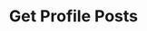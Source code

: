 ---
title: Get Profile Posts
excerpt: |-
  List of profile posts (with pagination).

  Required scopes:
  + **read**
api:
  file: lolzteam-public-api-forum.json
  operationId: ProfilePosts.List
deprecated: false
hidden: false
metadata:
  title: ''
  description: ''
  robots: index
next:
  description: ''
---